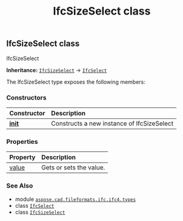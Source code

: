 ﻿---
title: IfcSizeSelect class
second_title: Aspose.CAD for Python via .NET API References
description: 
type: docs
weight: 1440
url: /python-net/aspose.cad.fileformats.ifc.ifc4.types/ifcsizeselect/
is_root: false
---

## IfcSizeSelect class

IfcSizeSelect



**Inheritance:** [`IfcSizeSelect`](/cad/python-net/aspose.cad.fileformats.ifc.ifc4.types/ifcsizeselect) → 
[`IfcSelect`](/cad/python-net/aspose.cad.fileformats.ifc/ifcselect)



The IfcSizeSelect type exposes the following members:

### Constructors
| Constructor | Description |
| :- | :- |
| [__init__](/cad/python-net/aspose.cad.fileformats.ifc.ifc4.types/ifcsizeselect/__init__/#) | Constructs a new instance of IfcSizeSelect |


### Properties
| Property | Description |
| :- | :- |
| [value](/cad/python-net/aspose.cad.fileformats.ifc.ifc4.types/ifcsizeselect/value) | Gets or sets the value. |



### See Also
* module [`aspose.cad.fileformats.ifc.ifc4.types`](..)
* class [`IfcSelect`](/cad/python-net/aspose.cad.fileformats.ifc/ifcselect)
* class [`IfcSizeSelect`](/cad/python-net/aspose.cad.fileformats.ifc.ifc4.types/ifcsizeselect)
